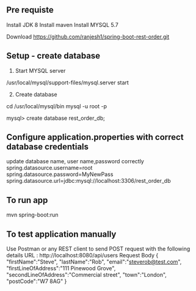## Pre requiste
Install JDK 8
Install maven
Install MYSQL 5.7


Download  https://github.com/ranjesh1/spring-boot-rest-order.git

## Setup - create database

1. Start MYSQL server

/usr/local/mysql/support-files/mysql.server start

2. Create database

cd /usr/local/mysql/bin
mysql -u root -p

mysql> create database rest_order_db;

## Configure application.properties with correct database credentials
update database name, user name,password correctly
spring.datasource.username=root
spring.datasource.password=MyNewPass
spring.datasource.url=jdbc:mysql://localhost:3306/rest_order_db

## To run app
mvn spring-boot:run

##  To test application manually
Use Postman or any REST client to send POST request with the following details
URL : http://localhost:8080/api/users
Request Body
{
"firstName":"Steve",
"lastName":"Rob",
"email":"steverob@test.com",
"firstLineOfAddress":"111 Pinewood Grove",
"secondLineOfAddress":"Commercial street",
"town":"London",
"postCode":"W7 8AG"
}

